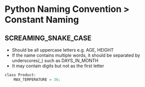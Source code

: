 # Python Naming Convention > Constant Naming

## SCREAMING_SNAKE_CASE
- Should be all uppercase letters e.g. AGE, HEIGHT
- If the name contains multiple words, it should be separated by underscores(_) such as DAYS_IN_MONTH
- It may contain digits but not as the first letter

```python
class Product:
    MAX_TEMPERATURE = 36;  

```
